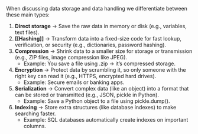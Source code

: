 When discussing data storage and data handling we differentiate between these main types:
1. **Direct storage**
	→ Save the raw data in memory or disk (e.g., variables, text files).
2. **[[Hashing]]**
	→ Transform data into a fixed-size code for fast lookup, verification, or security (e.g., dictionaries, password hashing).
3. **Compression**
	→ Shrink data to a smaller size for storage or transmission (e.g., ZIP files, image compression like JPEG).
	- Example: You save a file using .zip → it’s compressed storage.
4. **Encryption**
	→ Protect data by scrambling it, so only someone with the right key can read it (e.g., HTTPS, encrypted hard drives).
	- Example: Secure emails or banking apps.
5. **Serialization**
	→ Convert complex data (like an object) into a format that can be stored or transmitted (e.g., JSON, pickle in Python).
	- Example: Save a Python object to a file using pickle.dump().
6. **Indexing**
	→ Store extra structures (like database indexes) to make searching faster.
	- Example: SQL databases automatically create indexes on important columns.